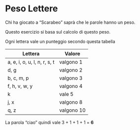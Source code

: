 # Peso Lettere

Chi ha giocato a “Scarabeo” saprà che le parole hanno un peso.

Questo esercizio si basa sul calcolo di questo peso.

Ogni lettera vale un punteggio secondo questa tabella

| Lettera | Valore | 
|--|--|
| a, e, i, o, u, l, n, r, s, t | valgono 1 |
| d, g | valgono 2  |
| b, c, m, p | valgono 3 |
| f, h, v, w, y | valgono 4 |
| k | vale 5 |
| j, x | valgono 8 | 
| q, z | valgono 10 |

La parola “ciao” quindi vale 3 + 1 + 1 + 1 = **6**
